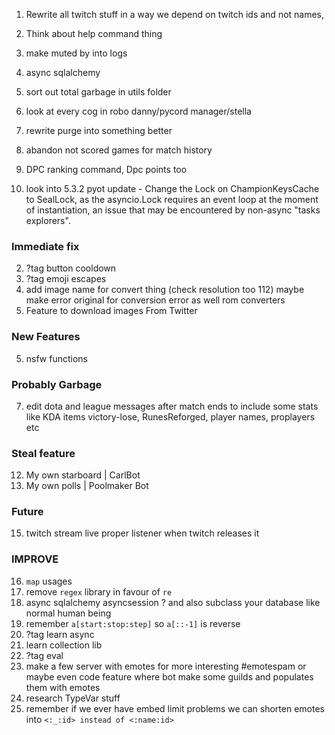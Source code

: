 1. Rewrite all twitch stuff in a way we depend on twitch ids and not names,
2. Think about help command thing
3. make muted by into logs

4. async sqlalchemy
5. sort out total garbage in utils folder
6. look at every cog in robo danny/pycord manager/stella
7. rewrite purge into something better
8. abandon not scored games for match history
9. DPC ranking command, Dpc points too
10. look into 5.3.2 pyot update - Change the Lock on ChampionKeysCache to SealLock, as the asyncio.Lock requires an event loop at the moment of instantiation, an issue that may be encountered by non-async "tasks explorers".

### Immediate fix
2. ?tag button cooldown
3. ?tag emoji escapes 
4. add image name for convert thing (check resolution too 112)
maybe make error original for conversion error as well rom converters
5. Feature to download images From Twitter 

### New Features
5. nsfw functions

### Probably Garbage
7. edit dota and league messages after match ends to include some stats like KDA items victory-lose, RunesReforged, player names, proplayers etc

### Steal feature
12. My own starboard | CarlBot 
13. My own polls | Poolmaker Bot

### Future
15. twitch stream live proper listener when twitch releases it

### IMPROVE
16. `map` usages
17. remove `regex` library in favour of `re`
18. async sqlalchemy asyncsession ? and also subclass your database like normal human being
19. remember `a[start:stop:step]` so `a[::-1]` is reverse
20. ?tag learn async
22. learn collection lib
23. ?tag eval
24. make a few server with emotes for more interesting #emotespam or maybe even code feature where bot make some guilds and populates them with emotes
25. research TypeVar stuff
26. remember if we ever have embed limit problems we can shorten emotes into `<:_:id> instead of <:name:id>`